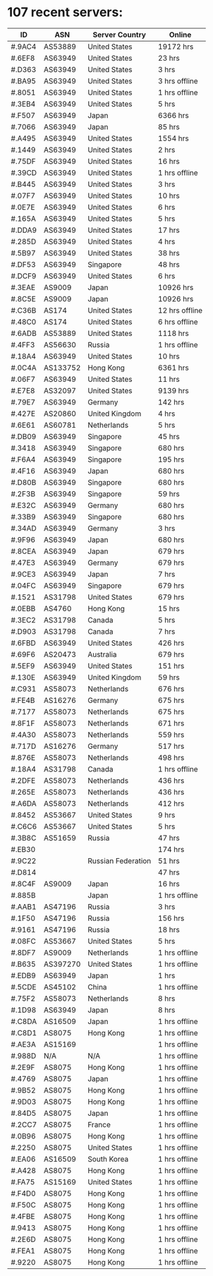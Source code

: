 # 107 recent servers:

| ID | ASN | Server Country | Online |
| ------ | ------ | ------ | ------ |
| #.9AC4 | AS53889 | United States | 19172 hrs |
| #.6EF8 | AS63949 | United States | 23 hrs |
| #.D363 | AS63949 | United States | 3 hrs |
| #.BA95 | AS63949 | United States | 3 hrs offline |
| #.8051 | AS63949 | United States | 1 hrs offline |
| #.3EB4 | AS63949 | United States | 5 hrs |
| #.F507 | AS63949 | Japan | 6366 hrs |
| #.7066 | AS63949 | Japan | 85 hrs |
| #.A495 | AS63949 | United States | 1554 hrs |
| #.1449 | AS63949 | United States | 2 hrs |
| #.75DF | AS63949 | United States | 16 hrs |
| #.39CD | AS63949 | United States | 1 hrs offline |
| #.B445 | AS63949 | United States | 3 hrs |
| #.07F7 | AS63949 | United States | 10 hrs |
| #.0E7E | AS63949 | United States | 6 hrs |
| #.165A | AS63949 | United States | 5 hrs |
| #.DDA9 | AS63949 | United States | 17 hrs |
| #.285D | AS63949 | United States | 4 hrs |
| #.5B97 | AS63949 | United States | 38 hrs |
| #.DF53 | AS63949 | Singapore | 48 hrs |
| #.DCF9 | AS63949 | United States | 6 hrs |
| #.3EAE | AS9009 | Japan | 10926 hrs |
| #.8C5E | AS9009 | Japan | 10926 hrs |
| #.C36B | AS174 | United States | 12 hrs offline |
| #.48C0 | AS174 | United States | 6 hrs offline |
| #.6ADB | AS53889 | United States | 1118 hrs |
| #.4FF3 | AS56630 | Russia | 1 hrs offline |
| #.18A4 | AS63949 | United States | 10 hrs |
| #.0C4A | AS133752 | Hong Kong | 6361 hrs |
| #.06F7 | AS63949 | United States | 11 hrs |
| #.E7E8 | AS32097 | United States | 9139 hrs |
| #.79E7 | AS63949 | Germany | 142 hrs |
| #.427E | AS20860 | United Kingdom | 4 hrs |
| #.6E61 | AS60781 | Netherlands | 5 hrs |
| #.DB09 | AS63949 | Singapore | 45 hrs |
| #.3418 | AS63949 | Singapore | 680 hrs |
| #.F6A4 | AS63949 | Singapore | 195 hrs |
| #.4F16 | AS63949 | Japan | 680 hrs |
| #.D80B | AS63949 | Singapore | 680 hrs |
| #.2F3B | AS63949 | Singapore | 59 hrs |
| #.E32C | AS63949 | Germany | 680 hrs |
| #.33B9 | AS63949 | Singapore | 680 hrs |
| #.34AD | AS63949 | Germany | 3 hrs |
| #.9F96 | AS63949 | Japan | 680 hrs |
| #.8CEA | AS63949 | Japan | 679 hrs |
| #.47E3 | AS63949 | Germany | 679 hrs |
| #.9CE3 | AS63949 | Japan | 7 hrs |
| #.04FC | AS63949 | Singapore | 679 hrs |
| #.1521 | AS31798 | United States | 679 hrs |
| #.0EBB | AS4760 | Hong Kong | 15 hrs |
| #.3EC2 | AS31798 | Canada | 5 hrs |
| #.D903 | AS31798 | Canada | 7 hrs |
| #.6FBD | AS63949 | United States | 426 hrs |
| #.69F6 | AS20473 | Australia | 679 hrs |
| #.5EF9 | AS63949 | United States | 151 hrs |
| #.130E | AS63949 | United Kingdom | 59 hrs |
| #.C931 | AS58073 | Netherlands | 676 hrs |
| #.FE4B | AS16276 | Germany | 675 hrs |
| #.7177 | AS58073 | Netherlands | 675 hrs |
| #.8F1F | AS58073 | Netherlands | 671 hrs |
| #.4A30 | AS58073 | Netherlands | 559 hrs |
| #.717D | AS16276 | Germany | 517 hrs |
| #.876E | AS58073 | Netherlands | 498 hrs |
| #.18A4 | AS31798 | Canada | 1 hrs offline |
| #.2DFE | AS58073 | Netherlands | 436 hrs |
| #.265E | AS58073 | Netherlands | 436 hrs |
| #.A6DA | AS58073 | Netherlands | 412 hrs |
| #.8452 | AS53667 | United States | 9 hrs |
| #.C6C6 | AS53667 | United States | 5 hrs |
| #.3B8C | AS51659 | Russia | 47 hrs |
| #.EB30 |  |  | 174 hrs |
| #.9C22 |  | Russian Federation | 51 hrs |
| #.D814 |  |  | 47 hrs |
| #.8C4F | AS9009 | Japan | 16 hrs |
| #.885B |  | Japan | 1 hrs offline |
| #.AAB1 | AS47196 | Russia | 3 hrs |
| #.1F50 | AS47196 | Russia | 156 hrs |
| #.9161 | AS47196 | Russia | 18 hrs |
| #.08FC | AS53667 | United States | 5 hrs |
| #.8DF7 | AS9009 | Netherlands | 1 hrs offline |
| #.B635 | AS397270 | United States | 1 hrs offline |
| #.EDB9 | AS63949 | Japan | 1 hrs |
| #.5CDE | AS45102 | China | 1 hrs offline |
| #.75F2 | AS58073 | Netherlands | 8 hrs |
| #.1D98 | AS63949 | Japan | 8 hrs |
| #.C8DA | AS16509 | Japan | 1 hrs offline |
| #.C8D1 | AS8075 | Hong Kong | 1 hrs offline |
| #.AE3A | AS15169 |  | 1 hrs offline |
| #.988D | N/A | N/A | 1 hrs offline |
| #.2E9F | AS8075 | Hong Kong | 1 hrs offline |
| #.4769 | AS8075 | Japan | 1 hrs offline |
| #.9B52 | AS8075 | Hong Kong | 1 hrs offline |
| #.9D03 | AS8075 | Hong Kong | 1 hrs offline |
| #.84D5 | AS8075 | Japan | 1 hrs offline |
| #.2CC7 | AS8075 | France | 1 hrs offline |
| #.0B96 | AS8075 | Hong Kong | 1 hrs offline |
| #.2250 | AS8075 | United States | 1 hrs offline |
| #.EA06 | AS16509 | South Korea | 1 hrs offline |
| #.A428 | AS8075 | Hong Kong | 1 hrs offline |
| #.FA75 | AS15169 | United States | 1 hrs offline |
| #.F4D0 | AS8075 | Hong Kong | 1 hrs offline |
| #.F50C | AS8075 | Hong Kong | 1 hrs offline |
| #.4FBE | AS8075 | Hong Kong | 1 hrs offline |
| #.9413 | AS8075 | Hong Kong | 1 hrs offline |
| #.2E6D | AS8075 | Hong Kong | 1 hrs offline |
| #.FEA1 | AS8075 | Hong Kong | 1 hrs offline |
| #.9220 | AS8075 | Hong Kong | 1 hrs offline |


